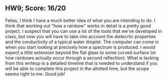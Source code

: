 ## HW9; Score: 16/20

Fellas, I think I have a much better idea of what you are intending to do. I think that working out "how a rainbow" works in detail is a pretty good project. I suspect that you can use a lot of the tools that we've developed in class, but now you will have to take into account the dielecrtic properties and the conductivity of a typical water droplet. The computer can come in when you start looking at precisely how a spectrum is produced. I would expect a little extension beyond the flat glass to some curved surface (or how rainbows actually occur through a second reflection). What is lacking from this writeup is a detailed timeline that is needed to understand if you will be able to complete this project in the allotted time, but the scope seems right to me. Good job!
